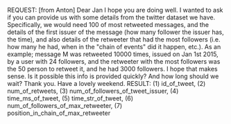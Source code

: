 REQUEST:
[from Anton]
Dear Jan
I hope you are doing well. I wanted to ask if you can provide us with some details from the twitter dataset we have.
Specifically, we would need 100 of most retweeted messages, and the details of the first issuer of the message (how many follower the issuer has, the time), and also details of the retweeter that had the most followers (i.e. how many he had, when in the "chain of events" did it happen, etc.). As an example;
message M was retweeted 10000 times, issued on Jan 1st 2015, by a user with 24 followers, and the retweeter with the most followers was the 50 person to retweet it, and he had 3000 followers.
I hope that makes sense. Is it possible this info is provided quickly? And how long should we wait? Thank you.
Have a lovely weekend.
RESULT:
(1) id_of_tweet,
(2) num_of_retweets,
(3) num_of_followers_of_tweet_issuer,
(4) time_ms_of_tweet,
(5) time_str_of_tweet,
(6) num_of_followers_of_max_retweeter,
(7) position_in_chain_of_max_retweeter
